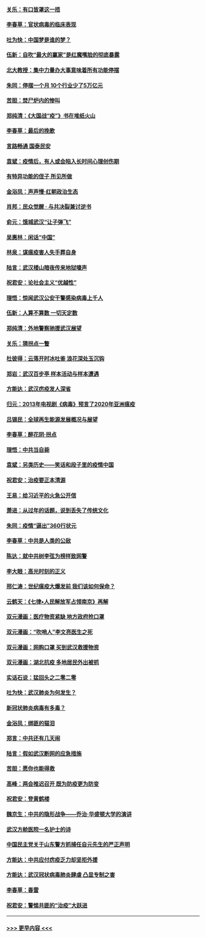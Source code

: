 #### [关乐：有口皆罩这一捂](../pages/nsc993/n11908393.md?t=03021702) 
#### [李春草：官状病毒的临床表现](../pages/nsc993/n11908339.md?t=03021702) 
#### [吐为快：中国梦是谁的梦？](../pages/nsc993/n11906564.md?t=03021702) 
#### [伍新：自吹“最大的赢家”是红魔嘴脸的彻底暴露](../pages/nsc993/n11906407.md?t=03021702) 
#### [北大教授：集中力量办大事意味着所有功能停摆](../pages/nsc993/n11904800.md?t=03021702) 
#### [朱同：停摆一个月 10个行业少了5万亿元](../pages/nsc993/n11904498.md?t=03021702) 
#### [苦胆：焚尸炉内的惨叫](../pages/nsc993/n11904479.md?t=03021702) 
#### [郑纯清：《大国战“疫”》书在堆纸火山](../pages/nsc993/n11904450.md?t=03021702) 
#### [李春草：最后的挽歌](../pages/nsc993/n11904441.md?t=03021702) 
#### [言路畅通 国泰民安](../pages/nsc993/n11904222.md?t=03021702) 
#### [袁斌：疫情后，有人或会陷入长时间心理创伤期](../pages/nsc993/n11901514.md?t=03021702) 
#### [有特异功能的侄子 所见所做](../pages/nsc993/n11901154.md?t=03021702) 
#### [金浴凤：声声慢‧红朝政治生态](../pages/nsc993/n11899553.md?t=03021702) 
#### [肖邦：民众觉醒 · 与共决裂兼讨逆书](../pages/nsc993/n11898435.md?t=03021702) 
#### [俞元：饿城武汉“让子弹飞”](../pages/nsc993/n11898344.md?t=03021702) 
#### [吴惠林：闲话“中国”](../pages/nsc993/n11898182.md?t=03021702) 
#### [林泉：谋瘟疫害人失手葬自身](../pages/nsc993/n11897892.md?t=03021702) 
#### [陆言：武汉楼山暗夜传来地狱嚎声](../pages/nsc993/n11897033.md?t=03021702) 
#### [祝君安：论社会主义“优越性”](../pages/nsc993/n11897005.md?t=03021702) 
#### [理悟：惊闻武汉公安干警感染病毒上千人](../pages/nsc993/n11896947.md?t=03021702) 
#### [伍新：人算不算数 一切天定数](../pages/nsc993/n11893372.md?t=03021702) 
#### [郑纯清：外地警察驰援武汉展望](../pages/nsc993/n11893115.md?t=03021702) 
#### [关乐：猜拐点一瞥](../pages/nsc993/n11893020.md?t=03021702) 
#### [杜彼得：云落开时冰吐鉴 浪花深处玉沉钩](../pages/nsc993/n11892107.md?t=03021702) 
#### [郑岩：武汉百步亭 样本活动与样本遭遇](../pages/nsc993/n11892310.md?t=03021702) 
#### [方能达：武汉疠疫发人深省](../pages/nsc993/n11891376.md?t=03021702) 
#### [归元：2013年电视剧《病毒》预言了2020年亚洲瘟疫](../pages/nsc993/n11891126.md?t=03021702) 
#### [吕锡民：全球再生能源发展概况与展望](../pages/nsc993/n11890613.md?t=03021702) 
#### [李春草：醉花阴·拐点](../pages/nsc993/n11890567.md?t=03021702) 
#### [理悟：中共当自毙](../pages/nsc993/n11890559.md?t=03021702) 
#### [袁斌：另类历史——笑话和段子里的疫情中国](../pages/nsc993/n11889243.md?t=03021702) 
#### [祝君安：治疫要正本清源](../pages/nsc993/n11889085.md?t=03021702) 
#### [王易：给习近平的火急公开信](../pages/nsc993/n11888225.md?t=03021702) 
#### [萧进：从过年的话题，说到丢失了传统文化](../pages/nsc993/n11887732.md?t=03021702) 
#### [朱同：疫情“逼出”360行状元](../pages/nsc993/n11887678.md?t=03021702) 
#### [李春草：中共是人类的公敌](../pages/nsc993/n11887656.md?t=03021702) 
#### [陈达：就中共树李弦为榜样致网警](../pages/nsc993/n11887625.md?t=03021702) 
#### [李大眼：高光时刻的正义](../pages/nsc993/n11887585.md?t=03021702) 
#### [邢仁涛：世纪瘟疫大爆发前 我们该如何保命？](../pages/nsc993/n11887535.md?t=03021702) 
#### [云鹤天：《七律▪人民解放军占领南京》再解](../pages/nsc993/n11887524.md?t=03021702) 
#### [双元漫画：医疗物资紧缺 地方政府抢口罩](../pages/nsc993/n11884744.md?t=03021702) 
#### [双元漫画：“吹哨人”李文亮医生之死](../pages/nsc993/n11884705.md?t=03021702) 
#### [双元漫画：网购口罩 买到武汉救援物资](../pages/nsc993/n11884670.md?t=03021702) 
#### [双元漫画：湖北抗疫 多地居民外出被抓](../pages/nsc993/n11884643.md?t=03021702) 
#### [实话石说：猛回头之二零二零](../pages/nsc993/n11883968.md?t=03021702) 
#### [吐为快：武汉肺炎为何发生？](../pages/nsc993/n11882180.md?t=03021702) 
#### [新冠状肺炎病毒有多毒？](../pages/nsc993/n11881790.md?t=03021702) 
#### [金浴凤：绑匪的猫泪](../pages/nsc993/n11880664.md?t=03021702) 
#### [郑言：中共还有几天闹](../pages/nsc993/n11880645.md?t=03021702) 
#### [陆言：假如武汉断网的应急措施](../pages/nsc993/n11880619.md?t=03021702) 
#### [苦胆：愿你也能得救](../pages/nsc993/n11880601.md?t=03021702) 
#### [高峰：两会推迟召开  既为防疫更为防变](../pages/nsc993/n11879977.md?t=03021702) 
#### [祝君安：登黄鹤楼](../pages/nsc993/n11880583.md?t=03021702) 
#### [魏京生：中共的隐形战争——乔治‧华盛顿大学的演讲](../pages/nsc993/n11879765.md?t=03021702) 
#### [武汉方舱医院一名护士的诗](../pages/nsc993/n11878480.md?t=03021702) 
#### [中国民主党关于山东警方抓捕任自元先生的严正声明](../pages/nsc993/n11877506.md?t=03021702) 
#### [方能达：中共应付疠疫乏力却坚拒外援](../pages/nsc993/n11877497.md?t=03021702) 
#### [方能达：武汉冠状病毒肺炎肆虐 凸显专制之害](../pages/nsc993/n11877475.md?t=03021702) 
#### [李春草：春雷](../pages/nsc993/n11876287.md?t=03021702) 
#### [祝君安：警惕共匪的“治疫”大跃进](../pages/nsc993/n11876084.md?t=03021702) 

----
#### [ >>> 更早内容 <<< ](../indexes/nsc993-earlier.md)
